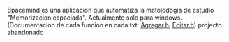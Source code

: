 Spacemind es una aplicacion que automatiza la metolodogia de estudio "Memorizacion espaciada". Actualmente solo para windows.
(Documentacion de cada funcion en cada txt: [Agregar.h](https://github.com/cMasMasEnjoyer234/SpaceMindFinal/blob/master/prueba2/Agregar.txt), [Editar.h](https://github.com/cMasMasEnjoyer234/SpaceMindFinal/blob/master/prueba2/Editar.txt)) projecto abandonado
